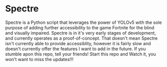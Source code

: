 # Spectre
Spectre is a Python script that leverages the power of YOLOv5 with the sole purpose of adding further accessibility to the game Fortnite for the blind and visually impaired. Spectre is in it's very early stages of development, and currently operates as a proof-of-concept. That doesn't mean Spectre isn't currently able to provide accessiblity, however it is fairly slow and doesn't currently offer the features I want to add in the future. If you stumble apon this repo, tell your friends! Start this repo and Watch it, you won't want to miss the updates!!!
